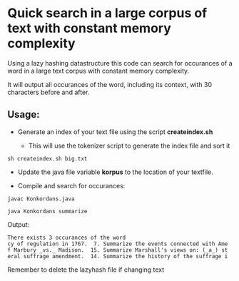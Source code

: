 # Quick search in a large corpus of text with constant memory complexity

Using a lazy hashing datastructure this code can search for occurances of a word in a large text corpus with constant memory complexity. 

It will output all occurances of the word, including its context, with 30 characters before and after.

## Usage:

- Generate an index of your text file using the script <strong>createindex.sh</strong>

    - This will use the tokenizer script to generate the index file and sort it

```
sh createindex.sh big.txt
```

* Update the java file variable <strong>korpus</strong> to the location of your textfile.

* Compile and search for occurances:

```
javac Konkordans.java

java Konkordans summarize
```

Output:

```
There exists 3 occurances of the word
cy of regulation in 1767.  7. Summarize the events connected with Ame
f Marbury _vs._ Madison.  15. Summarize Marshall's views on: (_a_) st
eral suffrage amendment.  14. Summarize the history of the suffrage i

```


Remember to delete the lazyhash file if changing text
